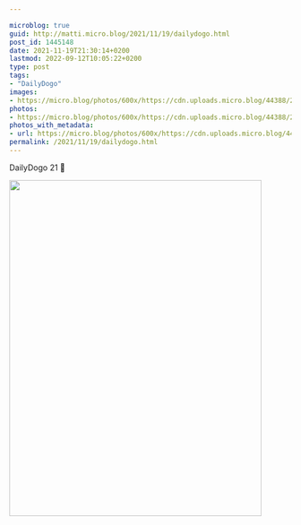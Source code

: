```yaml
---

microblog: true
guid: http://matti.micro.blog/2021/11/19/dailydogo.html
post_id: 1445148
date: 2021-11-19T21:30:14+0200
lastmod: 2022-09-12T10:05:22+0200
type: post
tags:
- "DailyDogo"
images:
- https://micro.blog/photos/600x/https://cdn.uploads.micro.blog/44388/2021/ca5f50dbd4.jpg
photos:
- https://micro.blog/photos/600x/https://cdn.uploads.micro.blog/44388/2021/ca5f50dbd4.jpg
photos_with_metadata:
- url: https://micro.blog/photos/600x/https://cdn.uploads.micro.blog/44388/2021/ca5f50dbd4.jpg
permalink: /2021/11/19/dailydogo.html
---
```

DailyDogo 21 🐶

<img src="/media/uploads/2021/ca5f50dbd4.jpg" width="450" height="600" alt="" />
